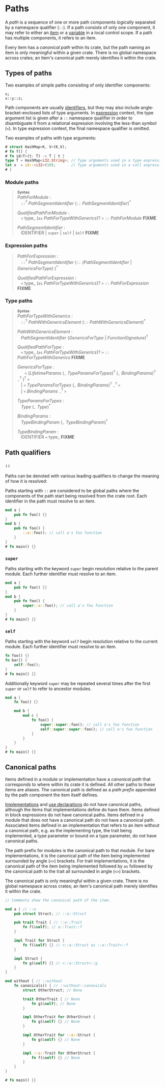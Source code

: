 # Paths

<!-- FIXME: UFCS - universal function call syntax -->

A _path_ is a sequence of one or more path components _logically_ separated by
a namespace qualifier (`::`). If a path consists of only one component, it may
refer to either an [item] or a [variable] in a local control
scope. If a path has multiple components, it refers to an item.

Every item has a _canonical path_ within its crate, but the path naming an item
is only meaningful within a given crate. There is no global namespace across
crates; an item's canonical path merely identifies it within the crate.

## Types of paths

Two examples of simple paths consisting of only identifier components:

```rust,ignore
x;
x::y::z;
```

Path components are usually [identifiers], but they may
also include angle-bracket-enclosed lists of type arguments. In
[expression] context, the type argument list is given
after a `::` namespace qualifier in order to disambiguate it from a
relational expression involving the less-than symbol (`<`). In type
expression context, the final namespace qualifier is omitted.

Two examples of paths with type arguments:

```rust
# struct HashMap<K, V>(K,V);
# fn f() {
# fn id<T>(t: T) -> T { t }
type T = HashMap<i32,String>; // Type arguments used in a type expression
let x  = id::<i32>(10);       // Type arguments used in a call expression
# }
```

### Module paths

> **<sup>Syntax</sup>**  
> _PathForModule_ :  
> &nbsp;&nbsp; `::`<sup>?</sup> _PathSegmentIdentifier_ (`::` _PathSegmentIdentifier_)<sup>\*</sup>  
>  
> _QualifiedPathForModule_ :  
> &nbsp;&nbsp; `<` type_ (`as` _PathForTypeWithGenerics_)? `>` `::` _PathForModule_ **FIXME**  
>  
> _PathSegmentIdentifier_ :  
> &nbsp;&nbsp; IDENTIFIER | `super` | `self` | `Self` **FIXME**  

### Expression paths

> _PathForExpression_ :  
> &nbsp;&nbsp; `::`<sup>?</sup> _PathSegmentIdentifier_ (`::` (_PathSegmentIdentifier_ | _GenericsForType_) )<sup>\*</sup>  
>  
> _QualifiedPathForExpression_ :  
> &nbsp;&nbsp; `<` type_ (`as` _PathForTypeWithGenerics_)? `>` `::` _PathForExpression_ **FIXME**  

### Type paths

> **<sup>Syntax</sup>**  
> _PathForTypeWithGenerics_ :  
> &nbsp;&nbsp; `::`<sup>?</sup> _PathWithGenericsElement_ (`::` _PathWithGenericsElement_)<sup>\*</sup>  
>  
> _PathWithGenericsElement_ :  
> &nbsp;&nbsp; _PathSegmentIdentifier_ (_GenericsForType_ | _FunctionSignature_)<sup>?</sup>  
>  
> _QualifiedPathForType_ :  
> &nbsp;&nbsp; `<` type_ (`as` _PathForTypeWithGenerics_)? `>` `::` _PathForTypeWithGenerics_ **FIXME**  
>  
> _GenericsForType_ :  
> &nbsp;&nbsp; &nbsp;&nbsp; `<` (_LifetimeParams_ (`,` _TypeParamsForTypes_)<sup>?</sup> (`,` _BindingParams_)<sup>?</sup> `,`<sup>?</sup> )<sup>?</sup> `>`  
> &nbsp;&nbsp; | `<` _TypeParamsForTypes_ (`,` _BindingParams_)<sup>?</sup> `,`<sup>?</sup> `>`  
> &nbsp;&nbsp; | `<` _BindingParams_ `,`<sup>?</sup> `>`  
>  
> _TypeParamsForTypes_ :  
> &nbsp;&nbsp; _Type_ (`,` _Type_)<sup>\*</sup>  
>  
> _BindingParams_ :  
> &nbsp;&nbsp; _TypeBindingParam_ (`,` _TypeBindingParam_)<sup>\*</sup>  
>  
> _TypeBindingParam_ :  
> &nbsp;&nbsp; IDENTIFIER `=` type_ **FIXME**  

## Path qualifiers

### `::`

Paths can be denoted with various leading qualifiers to change the meaning of
how it is resolved:

Paths starting with `::` are considered to be global paths where the
components of the path start being resolved from the crate root. Each
identifier in the path must resolve to an item.

```rust
mod a {
    pub fn foo() {}
}
mod b {
    pub fn foo() {
        ::a::foo(); // call a's foo function
    }
}
# fn main() {}
```

### `super`

Paths starting with the keyword `super` begin resolution relative to the
parent module. Each further identifier must resolve to an item.

```rust
mod a {
    pub fn foo() {}
}
mod b {
    pub fn foo() {
        super::a::foo(); // call a's foo function
    }
}
# fn main() {}
```

### `self`

Paths starting with the keyword `self` begin resolution relative to the
current module. Each further identifier must resolve to an item.

```rust
fn foo() {}
fn bar() {
    self::foo();
}
# fn main() {}
```

Additionally keyword `super` may be repeated several times after the first
`super` or `self` to refer to ancestor modules.

```rust
mod a {
    fn foo() {}

    mod b {
        mod c {
            fn foo() {
                super::super::foo(); // call a's foo function
                self::super::super::foo(); // call a's foo function
            }
        }
    }
}
# fn main() {}
```

## Canonical paths

Items defined in a module or implementation have a *canonical path* that
corresponds to where within its crate it is defined. All other paths to these
items are aliases. The canonical path is defined as a *path prefix* appended by
the path component the item itself defines.

[Implementations] and [use declarations] do not have canonical paths, although
the items that implementations define do have them. Items defined in
block expressions do not have canonical paths. Items defined in a module that
does not have a canonical path do not have a canonical path. Associated items
defined in an implementation that refers to an item without a canonical path,
e.g. as the implementing type, the trait being implemented, a type parameter or
bound on a type parameter, do not have canonical paths.

The path prefix for modules is the canonical path to that module. For bare
implementations, it is the canonical path of the item being implemented
surrounded by <span class="parenthetical">angle (`<>`)</span> brackets. For
trait implementations, it is the canonical path of the item being implemented
followed by `as` followed by the canonical path to the trait all surrounded in
<span class="parenthetical">angle (`<>`)</span> brackets. 

The canonical path is only meaningful within a given crate. There is no global
namespace across crates; an item's canonical path merely identifies it within
the crate.

```rust
// Comments show the canonical path of the item.

mod a { // ::a
    pub struct Struct; // ::a::Struct

    pub trait Trait { // ::a::Trait
        fn f(&self); // a::Trait::f
    }

    impl Trait for Struct {
        fn f(&self) {} // <::a::Struct as ::a::Trait>::f
    }

    impl Struct {
        fn g(&self) {} // <::a::Struct>::g
    }
}

mod without { // ::without
    fn canonicals() { // ::without::canonicals
        struct OtherStruct; // None

        trait OtherTrait { // None
            fn g(&self); // None
        }

        impl OtherTrait for OtherStruct {
            fn g(&self) {} // None
        }

        impl OtherTrait for ::a::Struct {
            fn g(&self) {} // None
        }

        impl ::a::Trait for OtherStruct {
            fn f(&self) {} // None
        }
    }
}

# fn main() {}
```

[_Path_]: #paths
[_NonGlobalPath_]: #nonglobal-path
[_GlobalPath_]: #global-path
[_PathSegment_]: #path-segment

[IDENTIFIER]: identifiers.html

[item]: items.html
[variable]: variables.html
[identifiers]: identifiers.html
[expression]: expressions.html
[implementations]: items/implementations.html
[modules]: items/modules.html
[use declarations]: items/use-declarations.html
